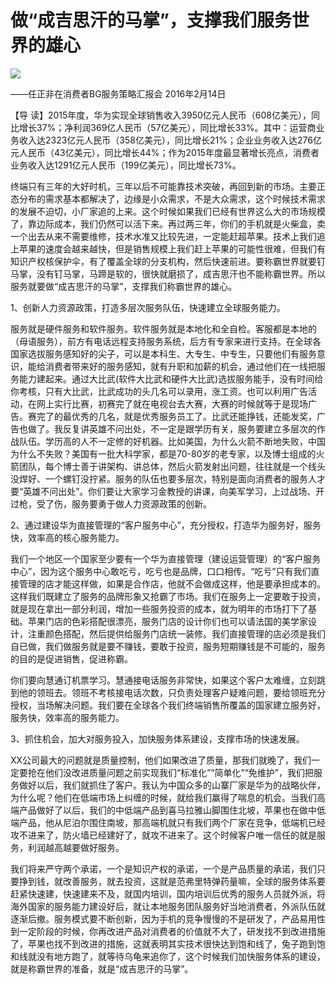 # 做“成吉思汗的马掌”，支撑我们服务世界的雄心
<img class="pv" src="https://api.visitor.plantree.me/visitor-badge/pv?namespace=plantree.me&key=renzhengfei-speeches/做成吉思汗的马掌支撑我们服务世界的雄心.md">


——任正非在消费者BG服务策略汇报会
2016年2月14日



【导  读】2015年度，华为实现全球销售收入3950亿元人民币（608亿美元），同比增长37%；净利润369亿人民币（57亿美元），同比增长33%。其中：运营商业务收入达2323亿元人民币（358亿美元），同比增长21%；企业业务收入达276亿元人民币（43亿美元），同比增长44%；作为2015年度最显著增长亮点，消费者业务收入达1291亿元人民币（199亿美元），同比增长73%。



终端只有三年的大好时机，三年以后不可能靠技术突破，再回到新的市场。主要正态分布的需求基本都解决了，边缘是小众需求，不是大众需求，这个时候技术需求的发展不迫切，小厂家追的上来。这个时候如果我们已经有世界这么大的市场规模了，靠边际成本，我们仍然可以活下来。再过两三年，你们的手机就是火柴盒，卖一个出去从来不需要维修，技术水准又比较先进，一定能赶超苹果。技术上我们追上苹果的速度会越来越快，但是销售规模上我们赶上苹果的可能性很难，但我们有知识产权核保护伞，有了覆盖全球的分支机构，然后快速前进。要称霸世界就要钉马掌，没有钉马掌，马蹄是软的，很快就磨损了，成吉思汗也不能称霸世界。所以服务就要做“成吉思汗的马掌”，支撑我们称霸世界的雄心。

1、创新人力资源政策，打造多层次服务队伍，快速建立全球服务能力。

服务就是硬件服务和软件服务。软件服务就是本地化和全自检。客服都是本地的（母语服务），前方有电话远程支持服务系统，后方有专家来进行支持。在全球各国家选拔服务感知好的尖子，可以是本科生、大专生、中专生，只要他们有服务意识，能给消费者带来好的服务感知，就有升职和加薪的机会，通过他们在一线把服务能力建起来。通过大比武(软件大比武和硬件大比武)选拔服务能手，没有时间给你考核，只有大比武，比武成功的头几名可以录用，涨工资。也可以利用广告活动，在网上实行比赛，初赛完了就在电视台去大赛，大赛的时候就等于是现场广告。赛完了的最优秀的几名，就是优秀服务员工了。比武还能挣钱，还能发奖，广告也做了。我反复讲英雄不问出处，不一定是跟学历有关，服务要建立多层次的作战队伍。学历高的人不一定修的好机器。比如美国，为什么火箭不断地失败，中国为什么不失败？美国有一批大科学家，都是70-80岁的老专家，以及博士组成的火箭团队，每个博士善于讲架构、讲总体，然后火箭发射出问题，往往就是一个线头没焊好、一个螺钉没拧紧。服务的队伍也要多层次，特别是面向消费者的服务人才要“英雄不问出处”。你们要让大家学习金教授的讲课，向美军学习，上过战场、开过枪，受了伤，服务要勇于做人力资源政策的创新。

2、通过建设华为直接管理的“客户服务中心”，充分授权，打造华为服务好，服务快，效率高的核心服务能力。

我们一个地区一个国家至少要有一个华为直接管理（建设运营管理）的“客户服务中心”，因为这个服务中心敢吃亏，吃亏也是品牌，口口相传。“吃亏”只有我们直接管理的店才能这样做，如果是合作店，他就不会做成这样，他是要承担成本的。这样我们既建立了服务的品牌形象又抢霸了市场。我们在服务上一定要敢于投资，就是现在拿出一部分利润，增加一些服务投资的成本，就为明年的市场打下了基础。苹果门店的色彩搭配很漂亮，服务门店的设计你们也可以请法国的美学家设计，注重颜色搭配，然后提供给服务门店统一装修。我们直接管理的店必须是我们自已做，我们做服务就是要不赚钱，要敢于投资，服务短期赚钱是不可能的，服务的目的是促进销售，促进称霸。

你们要向慧通订机票学习。慧通接电话服务非常快，如果这个客户太难缠，立刻跳到他的领班去。领班不考核接电话次数，只负责处理客户疑难问题，要给领班充分授权，当场解决问题。我们要在全球各个我们终端销售所覆盖的国家建立服务好，服务快，效率高的服务能力。

3、抓住机会，加大对服务投入，加快服务体系建设，支撑市场的快速发展。

XX公司最大的问题就是质量控制，他们如果改进了质量，那我们就晚了，我们一定要抢在他们没改进质量问题之前实现我们“标准化”“简单化”“免维护”，我们把服务做好以后，我们就抓住了客户。我认为中国众多的山寨厂家是华为的战略伙伴，为什么呢？他们在低端市场上纠缠的时候，就给我们赢得了喘息的机会。当我们高端产品做好了以后，我们的中低端产品到喜马拉雅山脚围住北坡，苹果也在做中低端产品，他从尼泊尔围住南坡，那高端机就只有我们两个厂家在竞争，低端机已经攻不进来了，防火墙已经建好了，就攻不进来了。这个时候客户唯一信任的就是服务，利润越高越要做好服务。

我们将来严守两个承诺，一个是知识产权的承诺，一个是产品质量的承诺，我们只要挣到钱，就改善服务，就去投资，这就是范弗里特弹药量嘛，全球的服务体系要赶紧快速建，快速建来不及，就国内培训，国内培训后优秀的服务人员就外派，将海外国家的服务能力建设好后，就让本地服务团队服务好当地消费者，外派队伍就逐渐后撤。服务模式要不断创新，因为手机的竞争慢慢的不是研发了，产品易用性到一定阶段的时候，你再改进产品对消费者的价值就不大了，研发找不到改进措施了，苹果也找不到改进的措施，这就表明其实技术很快达到饱和线了，兔子跑到饱和线就没有地方跑了，就等待乌龟来追你了，这个时候我们加快服务体系的建设，就是称霸世界的准备，就是“成吉思汗的马掌”。

